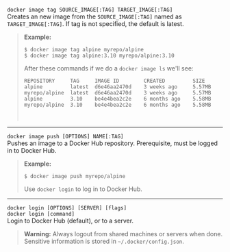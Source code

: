 `docker image tag SOURCE_IMAGE[:TAG] TARGET_IMAGE[:TAG]`<br/>
Creates an new image from the `SOURCE_IMAGE[:TAG]` named as `TARGET_IMAGE[:TAG]`. If tag is not specified, the default is latest.

>**Example:**<br/>
>```console
>$ docker image tag alpine myrepo/alpine
>$ docker image tag alpine:3.10 myrepo/alpine:3.10
>```
>
>After these commands if we do a `docker image ls` we'll see:
>```console
>REPOSITORY     TAG     IMAGE ID        CREATED         SIZE
>alpine         latest  d6e46aa2470d    3 weeks ago     5.57MB
>myrepo/alpine  latest  d6e46aa2470d    3 weeks ago     5.57MB
>alpine         3.10    be4e4bea2c2e    6 months ago    5.58MB
>myrepo/alpine  3.10    be4e4bea2c2e    6 months ago    5.58MB
>```
>
><br/>

---
`docker image push [OPTIONS] NAME[:TAG]`</br>
Pushes an image to a Docker Hub repository. Prerequisite, must be logged in to Docker Hub.
>**Example:**<br/>
>```console
>$ docker image push myrepo/alpine
>```
> Use `docker login` to log in to Docker Hub.
><br/>

---
`docker login [OPTIONS] [SERVER] [flags]`<br/>
`docker login [command]`<br/>
Login to Docker Hub (default), or to a server.
>**Warning:** Always logout from shared machines or servers when done. Sensitive information is stored in `~/.docker/config.json`.